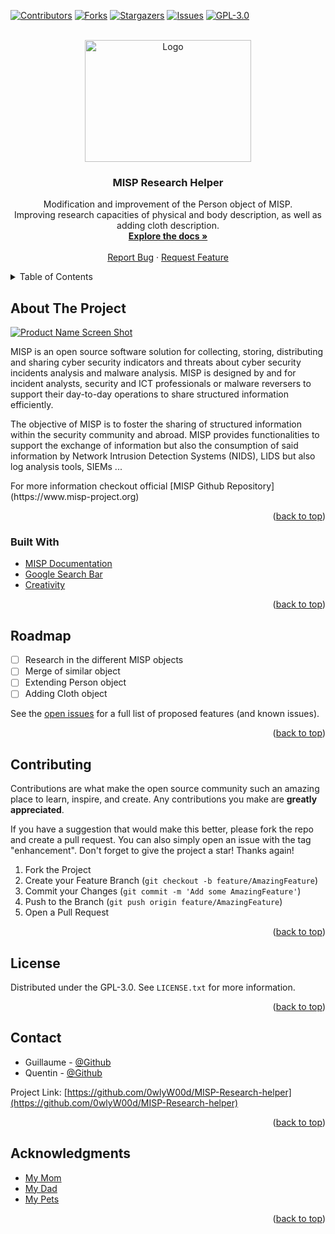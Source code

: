 <div id="top"></div>
<!--
*** Thanks for checking out the Best-README-Template. If you have a suggestion
*** that would make this better, please fork the repo and create a pull request
*** or simply open an issue with the tag "enhancement".
*** Don't forget to give the project a star!
*** Thanks again! Now go create something AMAZING! :D
-->



<!-- PROJECT SHIELDS -->
<!--
*** I'm using markdown "reference style" links for readability.
*** Reference links are enclosed in brackets [ ] instead of parentheses ( ).
*** See the bottom of this document for the declaration of the reference variables
*** for contributors-url, forks-url, etc. This is an optional, concise syntax you may use.
*** https://www.markdownguide.org/basic-syntax/#reference-style-links
-->
[![Contributors][contributors-shield]][contributors-url]
[![Forks][forks-shield]][forks-url]
[![Stargazers][stars-shield]][stars-url]
[![Issues][issues-shield]][issues-url]
[![GPL-3.0][license-shield]][license-url]


<!-- PROJECT LOGO -->
<br />
<div align="center">
  <a href="https://github.com/0wlyW00d/MISP-Research-helper">
    <img src="https://upload.wikimedia.org/wikipedia/commons/9/91/Misp-logo.png" alt="Logo" width="266" height="195">
  </a>

<h3 align="center">MISP Research Helper</h3>

  <p align="center">
   Modification and improvement of the Person object of MISP.<br />
   Improving research capacities of physical and body description, as well as adding cloth description.
    <br />
    <a href="https://www.misp-project.org/documentation/"><strong>Explore the docs »</strong></a>
    <br />
    <br />
    <a href="https://github.com/0wlyW00d/MISP-Research-helper/issues">Report Bug</a>
    ·
    <a href="https://github.com/0wlyW00d/MISP-Research-helper/issues">Request Feature</a>
  </p>
</div>



<!-- TABLE OF CONTENTS -->
<details>
  <summary>Table of Contents</summary>
  <ol>
    <li>
      <a href="#about-the-project">About The Project</a>
      <ul>
        <li><a href="#built-with">Built With</a></li>
      </ul>
    </li>
    <!--
    <li>
      <a href="#getting-started">Getting Started</a>
      <ul>
        <li><a href="#prerequisites">Prerequisites</a></li>
        <li><a href="#installation">Installation</a></li>
      </ul>
    </li>
    <li><a href="#usage">Usage</a></li>
-->
    <li><a href="#roadmap">Roadmap</a></li>
    <li><a href="#contributing">Contributing</a></li>
    <li><a href="#license">License</a></li>
    <li><a href="#contact">Contact</a></li>
    <li><a href="#acknowledgments">Acknowledgments</a></li>
  </ol>
</details>



<!-- ABOUT THE PROJECT -->
## About The Project

[![Product Name Screen Shot][product-screenshot]](https://example.com)
<p align="left">
MISP is an open source software solution for collecting, storing, distributing and sharing cyber security indicators and threats about cyber security incidents analysis and malware analysis. MISP is designed by and for incident analysts, security and ICT professionals or malware reversers to support their day-to-day operations to share structured information efficiently.

The objective of MISP is to foster the sharing of structured information within the security community and abroad. MISP provides functionalities to support the exchange of information but also the consumption of said information by Network Intrusion Detection Systems (NIDS), LIDS but also log analysis tools, SIEMs ...
</p>
For more information checkout official [MISP Github Repository](https://www.misp-project.org)

<p align="right">(<a href="#top">back to top</a>)</p>



### Built With

* [MISP Documentation](https://www.misp-project.org)
* [Google Search Bar](https://www.google.com)
* [Creativity](https://pointerpointer.com)

<p align="right">(<a href="#top">back to top</a>)</p>



<!-- GETTING STARTED 
## Getting Started

This is an example of how you may give instructions on setting up your project locally.
To get a local copy up and running follow these simple example steps.
-->

<!-- ROADMAP -->
## Roadmap

- [ ] Research in the different MISP objects
- [ ] Merge of similar object
- [ ] Extending Person object
- [ ] Adding Cloth object

See the [open issues](https://github.com/0wlyW00d/MISP-Research-helper/issues) for a full list of proposed features (and known issues).

<p align="right">(<a href="#top">back to top</a>)</p>



<!-- CONTRIBUTING -->
## Contributing

Contributions are what make the open source community such an amazing place to learn, inspire, and create. Any contributions you make are **greatly appreciated**.

If you have a suggestion that would make this better, please fork the repo and create a pull request. You can also simply open an issue with the tag "enhancement".
Don't forget to give the project a star! Thanks again!

1. Fork the Project
2. Create your Feature Branch (`git checkout -b feature/AmazingFeature`)
3. Commit your Changes (`git commit -m 'Add some AmazingFeature'`)
4. Push to the Branch (`git push origin feature/AmazingFeature`)
5. Open a Pull Request

<p align="right">(<a href="#top">back to top</a>)</p>



<!-- LICENSE -->
## License

Distributed under the GPL-3.0. See `LICENSE.txt` for more information.

<p align="right">(<a href="#top">back to top</a>)</p>



<!-- CONTACT -->
## Contact

* Guillaume - [@Github](https://github.com/0wlyW00d)
* Quentin - [@Github](https://github.com/QuentinDuflot) 

Project Link: [https://github.com/0wlyW00d/MISP-Research-helper](https://github.com/0wlyW00d/MISP-Research-helper)

<p align="right">(<a href="#top">back to top</a>)</p>



<!-- ACKNOWLEDGMENTS -->
## Acknowledgments

* [My Mom]()
* [My Dad]()
* [My Pets]()

<p align="right">(<a href="#top">back to top</a>)</p>



<!-- MARKDOWN LINKS & IMAGES -->
<!-- https://www.markdownguide.org/basic-syntax/#reference-style-links -->
[contributors-shield]: https://img.shields.io/github/contributors/0wlyW00d/MISP-Research-helper.svg?style=for-the-badge
[contributors-url]: https://github.com/0wlyW00d/MISP-Research-helper/graphs/contributors
[forks-shield]: https://img.shields.io/github/forks/0wlyW00d/MISP-Research-helper.svg?style=for-the-badge
[forks-url]: https://github.com/0wlyW00d/MISP-Research-helper/network/members
[stars-shield]: https://img.shields.io/github/stars/0wlyW00d/MISP-Research-helper.svg?style=for-the-badge
[stars-url]: https://github.com/0wlyW00d/MISP-Research-helper/stargazers
[issues-shield]: https://img.shields.io/github/issues/0wlyW00d/MISP-Research-helper.svg?style=for-the-badge
[issues-url]: https://github.com/0wlyW00d/MISP-Research-helper/issues
[license-shield]: https://img.shields.io/github/license/0wlyW00d/MISP-Research-helper.svg?style=for-the-badge
[license-url]: https://github.com/0wlyW00d/MISP-Research-helper/blob/master/LICENSE.txt
[product-screenshot]: https://upload.wikimedia.org/wikipedia/commons/9/91/Misp-logo.png
